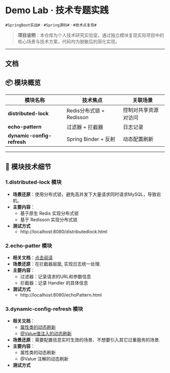 # Demo Lab · 技术专题实践
`#SpringBoot实战#` · `#Spring源码#` · `#技术点复现#`

> **项目说明**：本仓库为个人技术研究实验室，通过独立模块复现实际项目中的核心场景与技术方案，代码均为脱敏后的简化实现。

---

## 文档


## 📦 模块概览
| 模块名称             | 技术焦点                 | 关联场景       |  
|------------------|----------------------|------------|
| **distributed-lock** | Redis分布式锁 + Redisson | 控制对共享资源对访问 |
| **echo-pattern** | 过滤器 + 拦截器            | 日志记录       |
| **dynamic-config-refresh**  | Spring Binder + 反射   | 动态配置刷新     |

---

## 🎯 模块技术细节

### 1.distributed-lock 模块
- **场景还原**：使用分布式锁，避免高并发下大量请求同时请求MySQL，导致宕机。
- **主要内容**：
  - 基于原生 Redis 实现分布式锁
  - 基于 Redisson 实现分布式锁
- **测试方式**
  - http://localhost:8080/distributedlock.html

### 2.echo-patter 模块
- **相关文档**：[点击阅读](https://hachinekooo.github.io/docs/code/backend/java/echo-pattern-in-request-processing.html)
- **场景还原**：在拦截器层面, 实现日志统一处理.
- **主要内容**：
  - 过滤器：记录请求的URL和参数信息
  - 拦截器：记录 Handler 的具体信息
- **测试方式**
  - http://localhost:8080/echoPattern.html

### 3.dynamic-config-refresh 模块
- **相关文档**：
  - [属性类的动态刷新](https://hachinekooo.github.io/docs/code/backend/java/dynamic-config-configuration.html)
  - [@Value值注入的动态刷新](https://hachinekooo.github.io/docs/code/backend/java/dynamic-config-configuration.html)
- **场景还原**：需要配置信息实时生效的场景、不想要引入其它过重服务的场景.
- **主要内容**：
  - 属性类的动态刷新
  - @Value 注解的动态刷新
- **测试方式**

